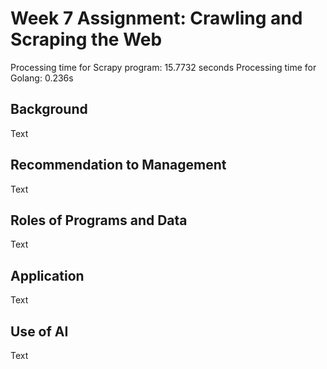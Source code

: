 # Week 7 Assignment: Crawling and Scraping the Web


Processing time  for Scrapy program: 15.7732 seconds
Processing time for Golang: 0.236s
## Background
Text

## Recommendation to Management
Text

## Roles of Programs and Data
Text

## Application
Text

## Use of AI
Text